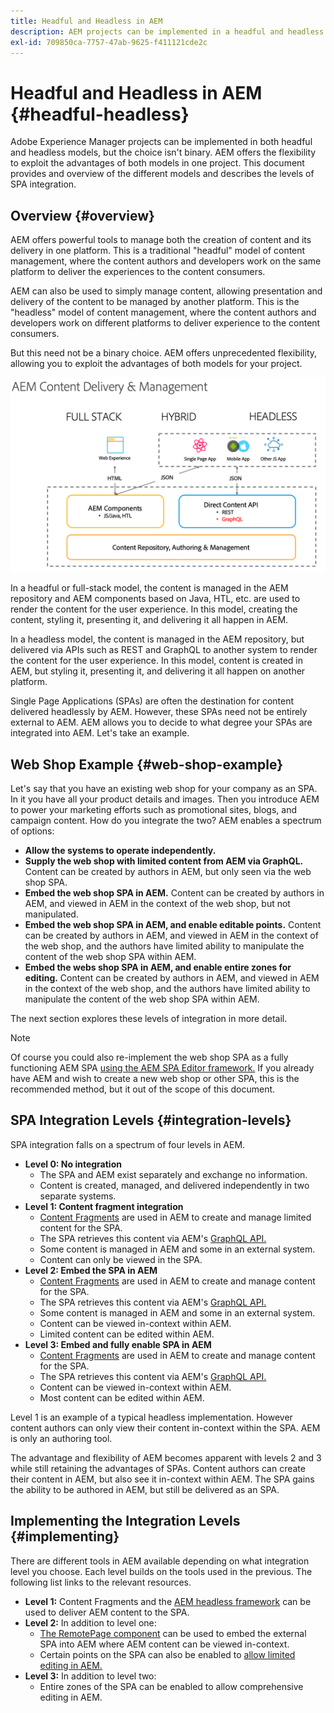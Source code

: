 ```yaml
---
title: Headful and Headless in AEM
description: AEM projects can be implemented in a headful and headless model, but the choice isn't binary. AEM offers the flexibility to exploit the advantages of both models in one project.
exl-id: 709850ca-7757-47ab-9625-f411121cde2c
---
```

# Headful and Headless in AEM {#headful-headless}

Adobe Experience Manager projects can be implemented in both headful and headless models, but the choice isn't binary. AEM offers the flexibility to exploit the advantages of both models in one project. This document provides and overview of the different models and describes the levels of SPA integration.

## Overview {#overview}

AEM offers powerful tools to manage both the creation of content and its delivery in one platform. This is a traditional "headful" model of content management, where the content authors and developers work on the same platform to deliver the experiences to the content consumers.

AEM can also be used to simply manage content, allowing presentation and delivery of the content to be managed by another platform. This is the "headless" model of content management, where the content authors and developers work on different platforms to deliver experience to the content consumers.

But this need not be a binary choice. AEM offers unprecedented flexibility, allowing you to exploit the advantages of both models for your project.

![AEM Implementation Models](/help/headless/assets/aem-implementation-models.png)

In a headful or full-stack model, the content is managed in the AEM repository and AEM components based on Java, HTL, etc. are used to render the content for the user experience. In this model, creating the content, styling it, presenting it, and delivering it all happen in AEM.

In a headless model, the content is managed in the AEM repository, but delivered via APIs such as REST and GraphQL to another system to render the content for the user experience. In this model, content is created in AEM, but styling it, presenting it, and delivering it all happen on another platform.

Single Page Applications (SPAs) are often the destination for content delivered headlessly by AEM. However, these SPAs need not be entirely external to AEM. AEM allows you to decide to what degree your SPAs are integrated into AEM. Let's take an example.

## Web Shop Example {#web-shop-example}

Let's say that you have an existing web shop for your company as an SPA. In it you have all your product details and images. Then you introduce AEM to power your marketing efforts such as promotional sites, blogs, and campaign content. How do you integrate the two? AEM enables a spectrum of options:

* **Allow the systems to operate independently.**
* **Supply the web shop with limited content from AEM via GraphQL.** Content can be created by authors in AEM, but only seen via the web shop SPA.
* **Embed the web shop SPA in AEM.** Content can be created by authors in AEM, and viewed in AEM in the context of the web shop, but not manipulated.
* **Embed the web shop SPA in AEM, and enable editable points.** Content can be created by authors in AEM, and viewed in AEM in the context of the web shop, and the authors have limited ability to manipulate the content of the web shop SPA within AEM.
* **Embed the webs shop SPA in AEM, and enable entire zones for editing.** Content can be created by authors in AEM, and viewed in AEM in the context of the web shop, and the authors have limited ability to manipulate the content of the web shop SPA within AEM.

The next section explores these levels of integration in more detail.

>[!NOTE]
>
>Of course you could also re-implement the web shop SPA as a fully functioning AEM SPA [using the AEM SPA Editor framework.](/help/implementing/developing/hybrid/introduction.md) If you already have AEM and wish to create a new web shop or other SPA, this is the recommended method, but it out of the scope of this document.

## SPA Integration Levels {#integration-levels}

SPA integration falls on a spectrum of four levels in AEM.

* **Level 0: No integration**
  * The SPA and AEM exist separately and exchange no information.
  * Content is created, managed, and delivered independently in two separate systems.
* **Level 1: Content fragment integration**
  * [Content Fragments](/help/sites-cloud/administering/content-fragments/content-fragments.md) are used in AEM to create and manage limited content for the SPA.
  * The SPA retrieves this content via AEM's [GraphQL API.](/help/headless/graphql-api/content-fragments.md)
  * Some content is managed in AEM and some in an external system.
  * Content can only be viewed in the SPA.
* **Level 2: Embed the SPA in AEM**
  * [Content Fragments](/help/sites-cloud/administering/content-fragments/content-fragments.md) are used in AEM to create and manage content for the SPA.
  * The SPA retrieves this content via AEM's [GraphQL API.](/help/headless/graphql-api/content-fragments.md)
  * Some content is managed in AEM and some in an external system.
  * Content can be viewed in-context within AEM.
  * Limited content can be edited within AEM.
* **Level 3: Embed and fully enable SPA in AEM**
  * [Content Fragments](/help/sites-cloud/administering/content-fragments/content-fragments.md) are used in AEM to create and manage content for the SPA.
  * The SPA retrieves this content via AEM's [GraphQL API.](/help/headless/graphql-api/content-fragments.md)
  * Content can be viewed in-context within AEM.
  * Most content can be edited within AEM.

Level 1 is an example of a typical headless implementation. However content authors can only view their content in-context within the SPA. AEM is only an authoring tool.

The advantage and flexibility of AEM becomes apparent with levels 2 and 3 while still retaining the advantages of SPAs. Content authors can create their content in AEM, but also see it in-context within AEM. The SPA gains the ability to be authored in AEM, but still be delivered as an SPA.

## Implementing the Integration Levels {#implementing}

There are different tools in AEM available depending on what integration level you choose. Each level builds on the tools used in the previous. The following list links to the relevant resources.

* **Level 1:** Content Fragments and the [AEM headless framework](/help/headless/introduction.md) can be used to deliver AEM content to the SPA.
* **Level 2:** In addition to level one:
  * [The RemotePage component](/help/implementing/developing/hybrid/remote-page.md) can be used to embed the external SPA into AEM where AEM content can be viewed in-context.
  * Certain points on the SPA can also be enabled to [allow limited editing in AEM.](/help/implementing/developing/hybrid/editing-external-spa.md)
* **Level 3:** In addition to level two:
  * Entire zones of the SPA can be enabled to allow comprehensive editing in AEM.
